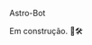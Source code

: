 Astro-Bot

Em construção. 🚧🛠️

<img align="left" src="https://github.com/AlefMends/astro-bot/blob/main/assets/astroreadme.gif" alt="">


